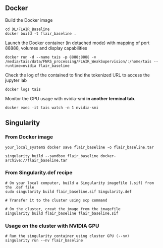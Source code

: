 ## Docker

Build the Docker image
```
cd DL/FLAIR_Baseline
docker build -t flair_baseline .
```

Launch the Docker container (in detached mode) with mapping of port 88888, volumes and display capabilities
```
docker run -d --name tais -p 8888:8888 -v /media/tais/data/FNRS_processing/FLAIR_WeakSupervision/:/home/tais --runtime=nvidia flair_baseline
```

Check the log of the contained to find the tokenized URL to  access the jupyter lab 
```
docker logs tais
```

Monitor the GPU usage with nvidia-smi **in another terminal tab**.
```
docker exec -it tais watch -n 1 nvidia-smi
```



## Singularity
### From Docker image

```
your_local_system$ docker save flair_baseline -o flair_baseline.tar 

singularity build --sandbox flair_baseline docker-archive://flair_baseline.tar
```

### From Singularity.def recipe
```
# On your local computer, build a Singularity imagefile (.sif) from the .def file
sudo singularity build flair_baseline.sif Singularity.def

# Transfer it to the cluster using scp command

# On the cluster, creat the image from the imagefile
singularity build flair_baseline flair_baseline.sif
```

### Usage on the cluster with NVIDIA GPU
```
# Run the singularity container using cluster GPU (--nv)
singularity run --nv flair_baseline 
```

